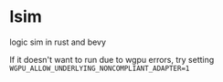 # lsim

logic sim in rust and bevy

If it doesn't want to run due to wgpu errors, try setting `WGPU_ALLOW_UNDERLYING_NONCOMPLIANT_ADAPTER=1`

